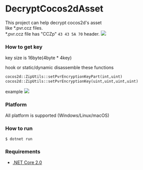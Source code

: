# DecryptCocos2dAsset
This project can help decrypt cocos2d's asset  
like *.pvr.ccz files.  
*.pvr.ccz file has "CCZp" `43 43 5A 70` header.
![](https://i.imgur.com/y8upqM9.png)

### How to get key
key size is 16byte(4byte * 4key)

hook or static/dynamic disassemble these functions
```txt
cocos2d::ZipUtils::setPvrEncryptionKeyPart(int,uint)
cocos2d::ZipUtils::setPvrEncryptionKey(uint,uint,uint,uint)
```

example
![](https://i.imgur.com/d3Uvc5O.png)

### Platform
All platform is supported (Windows/Linux/macOS)

### How to run
```
$ dotnet run
```

### Requirements
- [.NET Core 2.0](https://dotnet.github.io/)<br>
